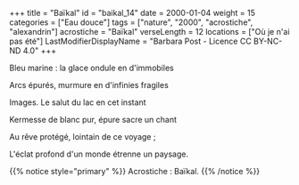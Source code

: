 +++
title = "Baïkal"
id = "baikal_14"
date = 2000-01-04
weight = 15
categories = ["Eau douce"]
tags = ["nature", "2000", "acrostiche", "alexandrin"]
acrostiche = "Baïkal"
verseLength = 12
locations = ["Où je n'ai pas été"]
LastModifierDisplayName = "Barbara Post - Licence CC BY-NC-ND 4.0"
+++

Bleu marine : la glace ondule en d'immobiles

Arcs épurés, murmure en d'infinies fragiles

Images. Le salut du lac en cet instant

Kermesse de blanc pur, épure sacre un chant

Au rêve protégé, lointain de ce voyage ;

L'éclat profond d'un monde étrenne un paysage.

{{% notice style="primary" %}}
Acrostiche : Baïkal.
{{% /notice %}}
